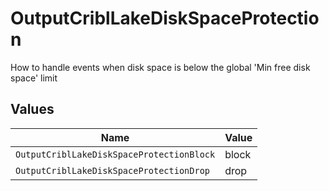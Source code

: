# OutputCriblLakeDiskSpaceProtection

How to handle events when disk space is below the global 'Min free disk space' limit


## Values

| Name                                      | Value                                     |
| ----------------------------------------- | ----------------------------------------- |
| `OutputCriblLakeDiskSpaceProtectionBlock` | block                                     |
| `OutputCriblLakeDiskSpaceProtectionDrop`  | drop                                      |